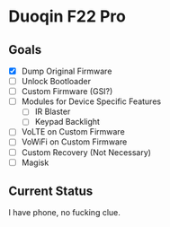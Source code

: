 # Duoqin F22 Pro

## Goals

- [x] Dump Original Firmware
- [ ] Unlock Bootloader
- [ ] Custom Firmware (GSI?)
- [ ] Modules for Device Specific Features
  - [ ] IR Blaster
  - [ ] Keypad Backlight
- [ ] VoLTE on Custom Firmware
- [ ] VoWiFi on Custom Firmware
- [ ] Custom Recovery (Not Necessary)
- [ ] Magisk

## Current Status

I have phone, no fucking clue.